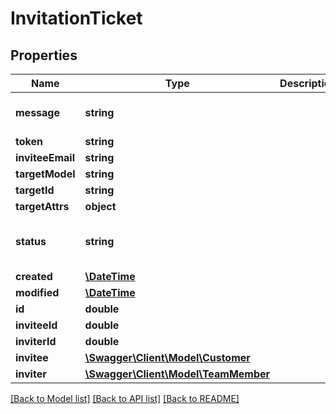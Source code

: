 # InvitationTicket

## Properties
Name | Type | Description | Notes
------------ | ------------- | ------------- | -------------
**message** | **string** |  | [optional] [default to '']
**token** | **string** |  | [optional] 
**inviteeEmail** | **string** |  | [optional] 
**targetModel** | **string** |  | 
**targetId** | **string** |  | 
**targetAttrs** | **object** |  | [optional] 
**status** | **string** |  | [optional] [default to 'pending']
**created** | [**\DateTime**](\DateTime.md) |  | [optional] 
**modified** | [**\DateTime**](\DateTime.md) |  | [optional] 
**id** | **double** |  | [optional] 
**inviteeId** | **double** |  | [optional] 
**inviterId** | **double** |  | [optional] 
**invitee** | [**\Swagger\Client\Model\Customer**](Customer.md) |  | [optional] 
**inviter** | [**\Swagger\Client\Model\TeamMember**](TeamMember.md) |  | [optional] 

[[Back to Model list]](../README.md#documentation-for-models) [[Back to API list]](../README.md#documentation-for-api-endpoints) [[Back to README]](../README.md)


